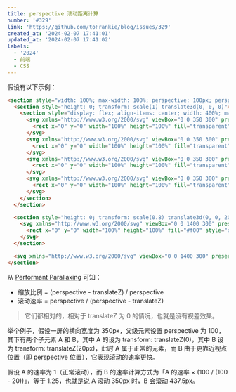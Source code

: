 ```yaml
---
title: perspective 滚动距离计算
number: '#329'
link: 'https://github.com/toFrankie/blog/issues/329'
created_at: '2024-02-07 17:41:01'
updated_at: '2024-02-07 17:41:02'
labels:
  - '2024'
  - 前端
  - CSS
---
```

假设有以下示例：

```html
<section style="width: 100%; max-width: 100%; perspective: 100px; perspective-origin: top center; overflow-x: scroll; overflow-y: hidden; -webkit-overflow-scrolling: touch; background: #eee">
  <section style="height: 0; transform: scale(1) translate3d(0, 0, 0)">
    <section style="display: flex; align-items: center; width: 400%; max-width: none !important">
      <svg xmlns="http://www.w3.org/2000/svg" viewBox="0 0 350 300" preserveAspectRatio="xMidYMin meet" style="flex: 1">
        <rect x="0" y="0" width="100%" height="100%" fill="transparent" stroke="#f00" stroke-width="2"></rect>
      </svg>
      <svg xmlns="http://www.w3.org/2000/svg" viewBox="0 0 350 300" preserveAspectRatio="xMidYMin meet" style="flex: 1">
        <rect x="0" y="0" width="100%" height="100%" fill="transparent" stroke="#0f0" stroke-width="2"></rect>
      </svg>
      <svg xmlns="http://www.w3.org/2000/svg" viewBox="0 0 350 300" preserveAspectRatio="xMidYMin meet" style="flex: 1">
        <rect x="0" y="0" width="100%" height="100%" fill="transparent" stroke="#00f" stroke-width="2"></rect>
      </svg>
      <svg xmlns="http://www.w3.org/2000/svg" viewBox="0 0 350 300" preserveAspectRatio="xMidYMin meet" style="flex: 1">
        <rect x="0" y="0" width="100%" height="100%" fill="transparent" stroke="#0ff" stroke-width="2"></rect>
      </svg>
    </section>
  </section>

  <section style="height: 0; transform: scale(0.8) translate3d(0, 0, 20px)">
    <svg xmlns="http://www.w3.org/2000/svg" viewBox="0 0 1400 300" preserveAspectRatio="xMidYMin meet" style="width: 400%; max-width: none !important">
      <rect x="0" y="0" width="100%" height="100%" fill="#f00" style="opacity: 0.2"></rect>
    </svg>
  </section>

  <svg xmlns="http://www.w3.org/2000/svg" viewBox="0 0 1400 300" preserveAspectRatio="xMidYMin meet" style="width: 400%; max-width: none !important"></svg>
</section>
```

从 [Performant Parallaxing](https://developer.chrome.com/blog/performant-parallaxing#adjusting_scale_for_perspective) 可知：

- 缩放比例 = (perspective - translateZ) / perspective
- 滚动速率 = perspective / (perspective - translateZ)

> 它们都相对的，相对于 translateZ 为 0 的情况，也就是没有视差效果。

举个例子，假设一屏的横向宽度为 350px，父级元素设置 perspective 为 100，其下有两个子元素 A 和 B，其中 A 的设为 transform: translateZ(0)，其中 B 设为 transform: translateZ(20px)，此时 A 属于正常的元素，而 B 由于更靠近视点位置（即 perspective 位置），它表现滚动的速率更快。

假设 A 的速率为 1（正常滚动），而 B 的速率计算方式为「A 的速率 × (100 / (100 - 20))」，等于 1.25，也就是说 A 滚动 350px 时，B 会滚动 437.5px。
